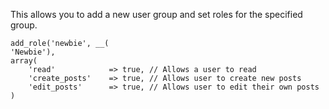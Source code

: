 This allows you to add a new user group and set roles for the specified group.

    add_role('newbie', __(
    'Newbie'),
    array(
        'read'            => true, // Allows a user to read
        'create_posts'    => true, // Allows user to create new posts
        'edit_posts'      => true, // Allows user to edit their own posts
    )
